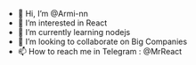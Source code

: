 - 👋 Hi, I’m @Armi-nn                               
- 👀 I’m interested in React                                       
- 🌱 I’m currently learning nodejs                           
- 💞️ I’m looking to collaborate on Big Companies                            
- 📫 How to reach me in Telegram : @MrReact                                 
<!--- 
Armi-nn/Armi-nn is a ✨ special ✨ repository because its `README.md` (this file) appears on your GitHub profile.
You can click the Preview link to take a look at your changes.
--->
